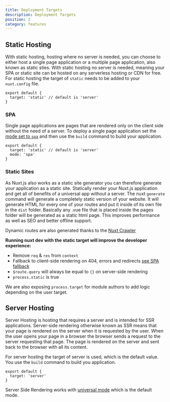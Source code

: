 ```yaml
---
title: Deployment Targets
description: Deployment Targets
position: 2
category: features
---
```


## Static Hosting

With static hosting, hosting where no server is needed, you can choose to either host a single page application or a multiple page application, also known as static sties. With static hosting no server is needed, meaning your SPA or static site can be hosted on any serverless hosting or CDN for free. For static hosting the target of `static` needs to be added to your `nuxt.config` file.

```js{}[nuxt.config.js]
export default {
  target: 'static' // default is 'server'
}
```

### SPA

Single page applications are pages that are rendered only on the client side without the need of a server. To deploy a single page application set the [mode set to `spa`](/guides/features/rendering-modes#spa) and then use the `build` command to build your application.

```js{}[nuxt.config.js]
export default {
  target: 'static' // default is 'server'
  mode: 'spa'
}
```

### Static Sites

As Nuxt.js also works as a static site generator you can therefore generate your application as a static site. Statically render your Nuxt.js application and get all of benefits of a universal app without a server. The nuxt `generate` command will generate a completely static version of your website. It will generate HTML for every one of your routes and put it inside of its own file in the `dist` folder. Basically any .vue file that is placed inside the pages folder will be generated as a static html page. This improves performance as well as SEO and better offline support.

<base-alert type="info">

Dynamic routes are also generated thanks to the [Nuxt Crawler](/guides/configuration-glossary/configuration-generate#crawler)

</base-alert>

**Running nuxt dev with the static target will improve the developer experience:**

- Remove `req` & `res` from `context`
- Fallback to client-side rendering on 404, errors and redirects [see SPA fallback](./guides/concepts/static-site-generation#spa-fallback)
- `$route.query` will always be equal to `{}` on server-side rendering
- `process.static` is true

<base-alert type="info">

We are also exposing `process.target` for module authors to add logic depending on the user target.

</base-alert>

## Server Hosting

Server Hosting is hosting that requires a server and is intended for SSR applications. Server-side rendering otherwise known as SSR means that your page is rendered on the server when it is requested by the user. When the user opens your page in a browser the browser sends a request to the server requesting that page. The page is rendered on the server and sent back to the browser with all its content.

For server hosting the target of server is used, which is the default value. You use the `build` command to build you application.

```js{}[nuxt.config.js]
export default {
  target: 'server'
}
```

<base-alert type="info">

Server Side Rendering works with [universal mode](https://nuxtjs.org/guides/features/rendering-modes#universal) which is the default mode.

</base-alert>
